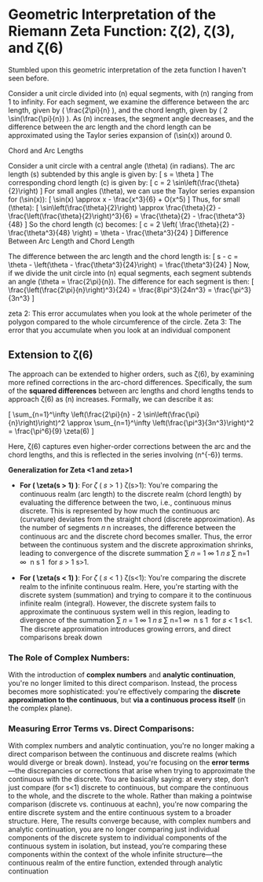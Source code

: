 # Geometric Interpretation of the Riemann Zeta Function: ζ(2), ζ(3), and ζ(6)

Stumbled upon this geometric interpretation of the zeta function I haven't seen before.

 Consider a unit circle divided into (n) equal segments, with (n) ranging from 1 to infinity. For each segment, we examine the difference between the arc length, given by ( \frac{2\pi}{n} ), and the chord length, given by ( 2 \sin(\frac{\pi}{n}) ). As (n) increases, the segment angle decreases, and the difference between the arc length and the chord length can be approximated using the Taylor series expansion of (\sin(x)) around 0.
 
Chord and Arc Lengths

Consider a unit circle with a central angle (\theta) (in radians). The arc length (s) subtended by this angle is given by:
[ s = \theta ]
The corresponding chord length (c) is given by:
[ c = 2 \sin\left(\frac{\theta}{2}\right) ]
For small angles (\theta), we can use the Taylor series expansion for (\sin(x)):
[ \sin(x) \approx x - \frac{x^3}{6} + O(x^5) ]
Thus, for small (\theta):
[ \sin\left(\frac{\theta}{2}\right) \approx \frac{\theta}{2} - \frac{\left(\frac{\theta}{2}\right)^3}{6} = \frac{\theta}{2} - \frac{\theta^3}{48} ]
So the chord length (c) becomes:
[ c = 2 \left( \frac{\theta}{2} - \frac{\theta^3}{48} \right) = \theta - \frac{\theta^3}{24} ]
Difference Between Arc Length and Chord Length

The difference between the arc length and the chord length is:
[ s - c = \theta - \left(\theta - \frac{\theta^3}{24}\right) = \frac{\theta^3}{24} ]
Now, if we divide the unit circle into (n) equal segments, each segment subtends an angle (\theta = \frac{2\pi}{n}). The difference for each segment is then:
[ \frac{\left(\frac{2\pi}{n}\right)^3}{24} = \frac{8\pi^3}{24n^3} = \frac{\pi^3}{3n^3} ]

zeta 2: This error accumulates when you look at the whole perimeter of the polygon compared to the whole circumference of the circle.
Zeta 3: The error that you accumulate when you look at an individual component


## Extension to ζ(6)

The approach can be extended to higher orders, such as ζ(6), by examining more refined corrections in the arc-chord differences. Specifically, the sum of the **squared differences** between arc lengths and chord lengths tends to approach ζ(6) as \(n\) increases. Formally, we can describe it as:

\[
\sum_{n=1}^\infty \left(\frac{2\pi}{n} - 2 \sin\left(\frac{\pi}{n}\right)\right)^2 \approx \sum_{n=1}^\infty \left(\frac{\pi^3}{3n^3}\right)^2 = \frac{\pi^6}{9} \zeta(6)
\]

Here, ζ(6) captures even higher-order corrections between the arc and the chord lengths, and this is reflected in the series involving \(n^{-6}\) terms.


**Generalization for Zeta <1 and zeta>1**

- **For \( \zeta(s > 1) \)**: For 𝜁 ( 𝑠 > 1 ) ζ(s>1): You're comparing the continuous realm (arc length) to the discrete realm (chord length) by evaluating the difference between the two, i.e., continuous minus discrete. This is represented by how much the continuous arc (curvature) deviates from the straight chord (discrete approximation). As the number of segments 𝑛 n increases, the difference between the continuous arc and the discrete chord becomes smaller. Thus, the error between the continuous system and the discrete approximation shrinks, leading to convergence of the discrete summation ∑ 𝑛 = 1 ∞ 1 𝑛 𝑠 ∑ n=1 ∞ ​ n s 1 ​ for 𝑠 > 1 s>1.
  
- **For \( \zeta(s < 1) \)**: For 𝜁 ( 𝑠 < 1 ) ζ(s<1): You're comparing the discrete realm to the infinite continuous realm. Here, you're starting with the discrete system (summation) and trying to compare it to the continuous infinite realm (integral). However, the discrete system fails to approximate the continuous system well in this region, leading to divergence of the summation ∑ 𝑛 = 1 ∞ 1 𝑛 𝑠 ∑ n=1 ∞ ​ n s 1 ​ for 𝑠 < 1 s<1. The discrete approximation introduces growing errors, and direct comparisons break down

### The Role of Complex Numbers:
With the introduction of **complex numbers** and **analytic continuation**, you're no longer limited to this direct comparison. Instead, the process becomes more sophisticated: you're effectively comparing the **discrete approximation to the continuous**, but **via a continuous process itself** (in the complex plane). 

### Measuring Error Terms vs. Direct Comparisons:
With complex numbers and analytic continuation, you're no longer making a direct comparison between the continuous and discrete realms (which would diverge or break down). Instead, you're focusing on the **error terms**—the discrepancies or corrections that arise when trying to approximate the continuous with the discrete. You are basically saying: at every step, don’t just compare (for s<1) discrete to continuous, but compare the continuous to the whole, and the discrete to the whole. Rather than making a pointwise comparison (discrete vs. continuous at eachn), you're now comparing the entire discrete system and the entire continuous system to a broader structure. Here, The results converge because, with complex numbers and analytic continuation, you are no longer comparing just individual components of the discrete system to individual components of the continuous system in isolation, but instead, you’re comparing these components within the context of the whole infinite structure—the continuous realm of the entire function, extended through analytic continuation


